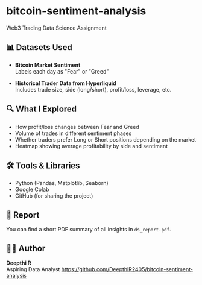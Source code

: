 # bitcoin-sentiment-analysis
Web3 Trading Data Science Assignment

## 📊 Datasets Used

- **Bitcoin Market Sentiment**  
  Labels each day as "Fear" or "Greed"

- **Historical Trader Data from Hyperliquid**  
  Includes trade size, side (long/short), profit/loss, leverage, etc.

## 🔍 What I Explored

- How profit/loss changes between Fear and Greed
- Volume of trades in different sentiment phases
- Whether traders prefer Long or Short positions depending on the market
- Heatmap showing average profitability by side and sentiment

## 🛠 Tools & Libraries

- Python (Pandas, Matplotlib, Seaborn)
- Google Colab
- GitHub (for sharing the project)

## 📄 Report

You can find a short PDF summary of all insights in `ds_report.pdf`.

## 👩‍💻 Author

**Deepthi R**  
Aspiring Data Analyst 
https://github.com/DeepthiR2405/bitcoin-sentiment-analysis

